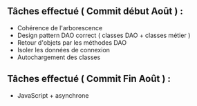 ## Tâches effectué ( Commit début Août ) :
 - Cohérence de l'arborescence
 - Design pattern DAO correct ( classes DAO + classes métier )
 - Retour d'objets par les méthodes DAO
 - Isoler les données de connexion
 - Autochargement des classes
## Tâches effectué ( Commit Fin Août ) :
 - JavaScript + asynchrone
